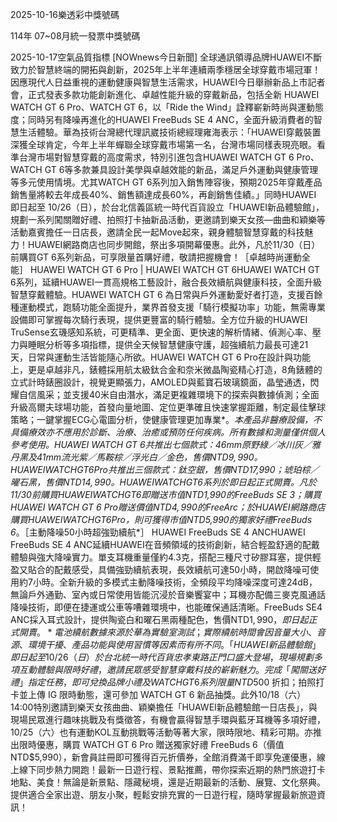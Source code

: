 
2025-10-16樂透彩中獎號碼

                                
114年 07~08月統一發票中獎號碼
                             
2025-10-17空氣品質指標
                              [NOWnews今日新聞] 全球通訊領導品牌HUAWEI不斷致力於智慧終端的開拓與創新，2025年上半年連續兩季穩居全球穿戴市場冠軍！因應現代人日益重視的運動健康與智慧生活需求，HUAWEI今日舉辦新品上市記者會，正式發表多款功能創新進化、卓越性能升級的穿戴新品，包括全新 HUAWEI WATCH GT 6 Pro、WATCH GT 6，以「Ride the Wind」詮釋嶄新時尚與運動態度；同時另有降噪再進化的HUAWEI FreeBuds SE 4 ANC，全面升級消費者的智慧生活體驗。華為技術台灣總代理訊崴技術總經理雍海表示：「HUAWEI穿戴裝置深獲全球肯定，今年上半年蟬聯全球穿戴市場第一名，台灣市場同樣表現亮眼。看準台灣市場對智慧穿戴的高度需求，特別引進包含HUAWEI WATCH GT 6 Pro、WATCH GT 6等多款兼具設計美學與卓越效能的新品，滿足戶外運動與健康管理等多元使用情境。尤其WATCH GT 6系列加入銷售陣容後，預期2025年穿戴產品銷售量將較去年成長40%、銷售額達成長60%，再創銷售佳績。」同時HUAWEI 即日起至 10/26（日），於台北信義區統一時代百貨設立「HUAWEI新品體驗館」，規劃一系列闖關贈好禮、拍照打卡抽新品活動，更邀請到樂天女孩—曲曲和穎樂等活動嘉賓擔任一日店長，邀請全民一起Move起來，親身體驗智慧穿戴的科技魅力！HUAWEI網路商店也同步開館，祭出多項開幕優惠。此外，凡於11/30（日）前購買GT 6系列新品，可享限量首購好禮，敬請把握機會！［卓越時尚運動全能］ HUAWEI WATCH GT 6 Pro | HUAWEI WATCH GT 6HUAWEI WATCH GT 6系列，延續HUAWEI一貫高規格工藝設計，融合長效續航與健康科技，全面升級智慧穿戴體驗。HUAWEI WATCH GT 6 為日常與戶外運動愛好者打造，支援百餘種運動模式，跑騎功能全面提升，業界首發支援「騎行模擬功率」功能，無需專業設備即可掌握每次騎行表現，提供更豐富的騎行體驗。全方位升級的HUAWEI TruSense玄璣感知系統，可更精準、更全面、更快速的解析情緒、偵測心率、壓力與睡眠分析等多項指標，提供全天候智慧健康守護，超強續航力最長可達21天，日常與運動生活皆能隨心所欲。HUAWEI WATCH GT 6 Pro在設計與功能上，更是卓越非凡，錶體採用航太級鈦合金和奈米微晶陶瓷精心打造，8角錶體的立式計時錶圈設計，視覺更顯張力，AMOLED與藍寶石玻璃鏡面，晶瑩通透，閃耀自信風采；並支援40米自由潛水，滿足更複雜環境下的探索與數據偵測；全面升級高爾夫球場功能，首發向量地圖、定位更準確且快速掌握距離，制定最佳擊球策略；一鍵掌握ECG心電圖分析，使健康管理更加專業*。*本產品非醫療設備，不具備療效亦不應用於診斷、治療、治癒或預防任何疾病。所有數據和測量僅供個人參考使用。HUAWEI WATCH GT 6共推出七個款式：46mm原野綠／冰川灰／雅丹黑及41mm流光紫／馬鞍棕／浮光白／金色，售價NTD$9,990。HUAWEI WATCH GT 6 Pro共推出三個款式：鈦空銀，售價NTD$17,990；琥珀棕／曜石黑，售價NTD$14,990。HUAWEI WATCH GT 6系列於即日起正式開賣。凡於11/30前購買HUAWEI WATCH GT 6即贈送市值NTD$1,990的FreeBuds SE 3；購買HUAWEI WATCH GT 6 Pro贈送價值NTD$4,990 的FreeArc；於HUAWEI網路商店購買HUAWEI WATCH GT 6 Pro，則可獲得市值 NTD$5,990的獨家好禮FreeBuds 6*。［主動降噪50小時超強勁續航*］ HUAWEI FreeBuds SE 4 ANCHUAWEI FreeBuds SE 4 ANC延續HUAWEI在音頻領域的技術創新，結合輕盈舒適的配戴體驗與強大降噪實力。單支耳機重量僅約4.3克，搭配三種尺寸矽膠耳塞，提供輕盈又貼合的配戴感受，具備強勁續航表現，長效續航可達50小時，開啟降噪可使用約7小時。全新升級的多模式主動降噪技術，全頻段平均降噪深度可達24dB，無論戶外通勤、室內或日常使用皆能沉浸於音樂饗宴中；耳機亦配備三麥克風通話降噪技術，即便在捷運或公車等嘈雜環境中，也能確保通話清晰。FreeBuds SE4 ANC採入耳式設計，提供陶瓷白和曜石黑兩種配色，售價NTD$1,990，即日起正式開賣。*電池續航數據來源於華為實驗室測試；實際續航時間會因音量大小、音源、環境干擾、產品功能與使用習慣等因素而有所不同。「HUAWEI新品體驗館」即日起至 10/26（日）於台北統一時代百貨忠孝東路正門口盛大登場，現場規劃多項互動體驗與限時好禮，邀請民眾感受智慧穿戴科技的嶄新魅力。完成「闖關送好禮」指定任務，即可兌換品牌小禮及 WATCH GT 6 系列限量 NTD$500 折扣；拍照打卡並上傳 IG 限時動態，還可參加 WATCH GT 6 新品抽獎。此外10/18（六）14:00特別邀請到樂天女孩曲曲、穎樂擔任「HUAWEI新品體驗館一日店長」，與現場民眾進行趣味挑戰及有獎徵答，有機會贏得智慧手環與藍牙耳機等多項好禮，10/25（六）也有運動KOL互動挑戰等活動等著大家，限時限地、精彩可期。亦推出限時優惠，購買 WATCH GT 6 Pro 贈送獨家好禮 FreeBuds 6（價值 NTD$5,990），新會員註冊即可獲得百元折價券，全館消費滿千即享免運優惠，線上線下同步熱力開跑！最新一日遊行程、景點推薦，帶你探索近期的熱門旅遊打卡地點、美食！無論是新景點、隱藏秘境，還是近期最新的活動、展覽、文化祭典。提供適合全家出遊、朋友小聚，輕鬆安排充實的一日遊行程，隨時掌握最新旅遊資訊！